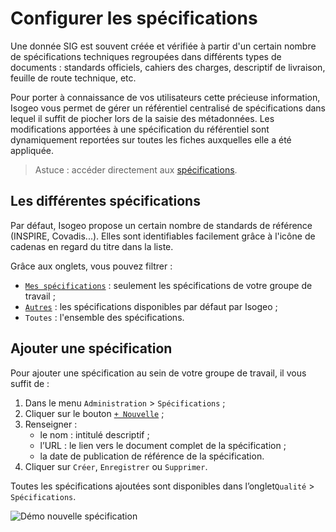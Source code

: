 # Configurer les spécifications <i class="fa fa-flask"></i>

Une donnée SIG est souvent créée et vérifiée à partir d'un certain nombre de spécifications techniques regroupées dans différents types de documents : standards officiels, cahiers des charges, descriptif de livraison, feuille de route technique, etc.

Pour porter à connaissance de vos utilisateurs cette précieuse information, Isogeo vous permet de gérer un référentiel centralisé de spécifications dans lequel il suffit de piocher lors de la saisie des métadonnées. Les modifications apportées à une spécification du référentiel sont dynamiquement reportées sur toutes les fiches auxquelles elle a été appliquée.

> Astuce : accéder directement aux [spécifications](https://app.isogeo.com/admin/specifications).

## Les différentes spécifications

Par défaut, Isogeo propose un certain nombre de standards de référence (INSPIRE, Covadis...). Elles sont identifiables facilement grâce à l'icône de cadenas en regard du titre dans la liste.

Grâce aux onglets, vous pouvez filtrer :
* [`Mes spécifications`](https://app.isogeo.com/admin/specifications/owned) : seulement les spécifications de votre groupe de travail ;
* [`Autres`](https://app.isogeo.com/admin/specifications/shared) : les spécifications disponibles par défaut par Isogeo ;
* `Toutes` : l'ensemble des spécifications.

## Ajouter une spécification

Pour ajouter une spécification au sein de votre groupe de travail, il vous suffit de :

1.	Dans le menu `Administration` > `Spécifications` ;
2.	Cliquer sur le bouton [`+ Nouvelle`](https://app.isogeo.com/admin/specifications/new) ;
3.	Renseigner :
    * le nom : intitulé descriptif ;
    * l’URL : le lien vers le document complet de la spécification ;
    * la date de publication de référence de la spécification.
4.	Cliquer sur `Créer`, `Enregistrer` ou `Supprimer`.

Toutes les spécifications ajoutées sont disponibles dans l’onglet`Qualité` > `Spécifications`.

![Démo nouvelle spécification](/images/adm_specs_add.gif "Ajouter une nouvelle spécification")



